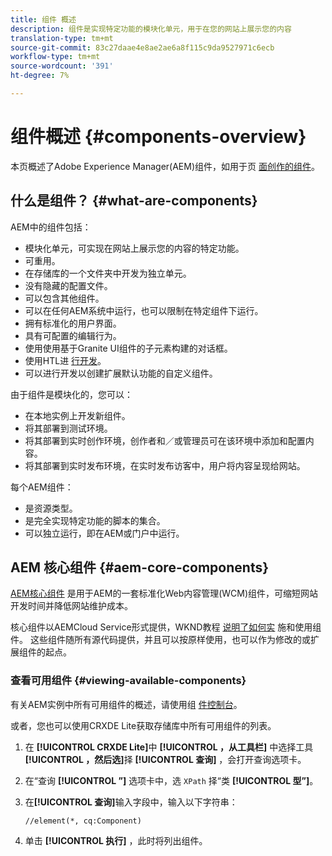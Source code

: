 ```yaml
---
title: 组件 概述
description: 组件是实现特定功能的模块化单元，用于在您的网站上展示您的内容
translation-type: tm+mt
source-git-commit: 83c27daae4e8ae2ae6a8f115c9da9527971c6ecb
workflow-type: tm+mt
source-wordcount: '391'
ht-degree: 7%

---
```



# 组件概述 {#components-overview}

本页概述了Adobe Experience Manager(AEM)组件，如用于页 [面创作的组件](/help/sites-cloud/authoring/fundamentals/components.md)。

## 什么是组件？ {#what-are-components}

AEM中的组件包括：

* 模块化单元，可实现在网站上展示您的内容的特定功能。
* 可重用。
* 在存储库的一个文件夹中开发为独立单元。
* 没有隐藏的配置文件。
* 可以包含其他组件。
* 可以在任何AEM系统中运行，也可以限制在特定组件下运行。
* 拥有标准化的用户界面。
* 具有可配置的编辑行为。
* 使用使用基于Granite UI组件的子元素构建的对话框。
* 使用HTL进 [行开发](https://docs.adobe.com/content/help/zh-Hans/experience-manager-htl/using/overview.html)。
* 可以进行开发以创建扩展默认功能的自定义组件。

由于组件是模块化的，您可以：

* 在本地实例上开发新组件。
* 将其部署到测试环境。
* 将其部署到实时创作环境，创作者和／或管理员可在该环境中添加和配置内容。
* 将其部署到实时发布环境，在实时发布访客中，用户将内容呈现给网站。

每个AEM组件：

* 是资源类型。
* 是完全实现特定功能的脚本的集合。
* 可以独立运行，即在AEM或门户中运行。

## AEM 核心组件 {#aem-core-components}

[AEM核心组件](https://docs.adobe.com/content/help/zh-Hans/experience-manager-core-components/using/introduction.html) 是用于AEM的一套标准化Web内容管理(WCM)组件，可缩短网站开发时间并降低网站维护成本。

核心组件以AEMCloud Service形式提供，WKND教程 [说明了如何实](/help/implementing/developing/introduction/develop-wknd-tutorial.md) 施和使用组件。 这些组件随所有源代码提供，并且可以按原样使用，也可以作为修改的或扩展组件的起点。

### 查看可用组件 {#viewing-available-components}

有关AEM实例中所有可用组件的概述，请使用组 [件控制台](/help/sites-cloud/authoring/features/components-console.md)。

或者，您也可以使用CRXDE Lite获取存储库中所有可用组件的列表。

1. 在 **[!UICONTROL CRXDE Lite]**&#x200B;中 **[!UICONTROL ，从工具栏]** 中选择工具 **[!UICONTROL ，然后选]**&#x200B;择 **[!UICONTROL 查询]** ，会打开查询选项卡。

1. 在“查询 **[!UICONTROL ”]** 选项卡中，选 `XPath` 择“类 **[!UICONTROL 型”]**。

1. 在&#x200B;**[!UICONTROL 查询]**&#x200B;输入字段中，输入以下字符串：

   `//element(*, cq:Component)`

1. 单击 **[!UICONTROL 执行]** ，此时将列出组件。

